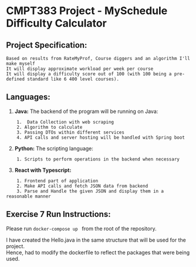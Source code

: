 # CMPT383 Project - MySchedule Difficulty Calculator

**Project Specification:**
------ 
```
Based on results from RateMyProf, Course diggers and an algorithm I'll make myself  
It will display approximate workload per week per course  
It will display a difficulty score out of 100 (with 100 being a pre-defined standard like 6 400 level courses).
```
  

**Languages:**
------

1. **Java:** The backend of the program will be running on Java:
```
    1.  Data Collection with web scraping
    2. Algorithm to calculate
    3. Passing DTOs within different services
    4. API calls and server hosting will be handled with Spring boot
```

2. **Python:** The scripting language:
```
    1. Scripts to perform operations in the backend when necessary
```

3. **React with Typescript:**
```
    1. Frontend part of application
    2. Make API calls and fetch JSON data from backend
    3. Parse and Handle the given JSON and display them in a reasonable manner
```

**Exercise 7 Run Instructions:**
------
Please run
`
docker-compose up 
`
from the root of the repository.  
   
I have created the Hello.java in the same structure that will be used for the project.  
Hence, had to modify the dockerfile to reflect the packages that were being used.


